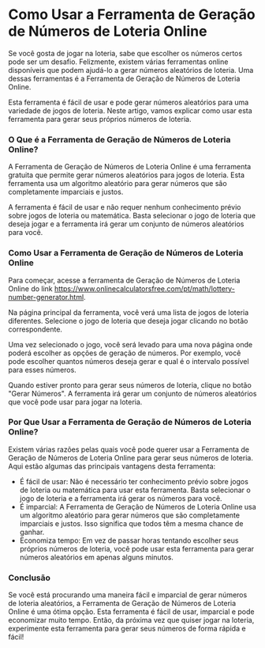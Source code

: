 Como Usar a Ferramenta de Geração de Números de Loteria Online
==============================================================

Se você gosta de jogar na loteria, sabe que escolher os números certos pode ser um desafio. Felizmente, existem várias ferramentas online disponíveis que podem ajudá-lo a gerar números aleatórios de loteria. Uma dessas ferramentas é a Ferramenta de Geração de Números de Loteria Online.

Esta ferramenta é fácil de usar e pode gerar números aleatórios para uma variedade de jogos de loteria. Neste artigo, vamos explicar como usar esta ferramenta para gerar seus próprios números de loteria.

### O Que é a Ferramenta de Geração de Números de Loteria Online?

A Ferramenta de Geração de Números de Loteria Online é uma ferramenta gratuita que permite gerar números aleatórios para jogos de loteria. Esta ferramenta usa um algoritmo aleatório para gerar números que são completamente imparciais e justos.

A ferramenta é fácil de usar e não requer nenhum conhecimento prévio sobre jogos de loteria ou matemática. Basta selecionar o jogo de loteria que deseja jogar e a ferramenta irá gerar um conjunto de números aleatórios para você.

### Como Usar a Ferramenta de Geração de Números de Loteria Online

Para começar, acesse a ferramenta de Geração de Números de Loteria Online do link <https://www.onlinecalculatorsfree.com/pt/math/lottery-number-generator.html>.

Na página principal da ferramenta, você verá uma lista de jogos de loteria diferentes. Selecione o jogo de loteria que deseja jogar clicando no botão correspondente.

Uma vez selecionado o jogo, você será levado para uma nova página onde poderá escolher as opções de geração de números. Por exemplo, você pode escolher quantos números deseja gerar e qual é o intervalo possível para esses números.

Quando estiver pronto para gerar seus números de loteria, clique no botão "Gerar Números". A ferramenta irá gerar um conjunto de números aleatórios que você pode usar para jogar na loteria.

### Por Que Usar a Ferramenta de Geração de Números de Loteria Online?

Existem várias razões pelas quais você pode querer usar a Ferramenta de Geração de Números de Loteria Online para gerar seus números de loteria. Aqui estão algumas das principais vantagens desta ferramenta:

- É fácil de usar: Não é necessário ter conhecimento prévio sobre jogos de loteria ou matemática para usar esta ferramenta. Basta selecionar o jogo de loteria e a ferramenta irá gerar os números para você.
- É imparcial: A Ferramenta de Geração de Números de Loteria Online usa um algoritmo aleatório para gerar números que são completamente imparciais e justos. Isso significa que todos têm a mesma chance de ganhar.
- Economiza tempo: Em vez de passar horas tentando escolher seus próprios números de loteria, você pode usar esta ferramenta para gerar números aleatórios em apenas alguns minutos.

### Conclusão

Se você está procurando uma maneira fácil e imparcial de gerar números de loteria aleatórios, a Ferramenta de Geração de Números de Loteria Online é uma ótima opção. Esta ferramenta é fácil de usar, imparcial e pode economizar muito tempo. Então, da próxima vez que quiser jogar na loteria, experimente esta ferramenta para gerar seus números de forma rápida e fácil!